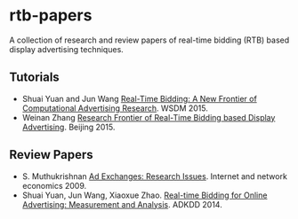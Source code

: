 # rtb-papers
A collection of research and review papers of real-time bidding (RTB) based display advertising techniques.

## Tutorials
* Shuai Yuan and Jun Wang [Real-Time Bidding: A New Frontier of Computational Advertising Research](http://tutorial-wsdm-2015.computational-advertising.org/). WSDM 2015.
* Weinan Zhang [Research Frontier of Real-Time Bidding based Display Advertising](http://www0.cs.ucl.ac.uk/staff/w.zhang/rtb-papers/adx.pdf). Beijing 2015.

## Review Papers

* S. Muthukrishnan [Ad Exchanges: Research Issues](http://www0.cs.ucl.ac.uk/staff/w.zhang/rtb-papers/adx.pdf). Internet and network economics 2009.
* Shuai Yuan, Jun Wang, Xiaoxue Zhao. [Real-time Bidding for Online Advertising: Measurement and Analysis](http://www0.cs.ucl.ac.uk/staff/w.zhang/rtb-papers/rtb-analysis.pdf). ADKDD 2014.